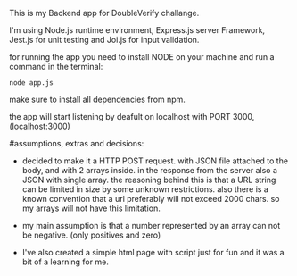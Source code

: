 This is my Backend app for DoubleVerify challange.

I'm using Node.js runtime environment, Express.js server Framework, Jest.js for unit testing and Joi.js for input validation.

for running the app you need to install NODE on your machine and run a command in the terminal:    
    
    node app.js

make sure to install all dependencies from npm.

the app will start listening by deafult on localhost with PORT 3000, (localhost:3000)

#assumptions, extras and decisions:

- decided to make it a HTTP POST request. with JSON file attached to the body, and with 2 arrays inside.
    in the response from the server also a JSON with single array.
    the reasoning behind this is that a URL string can be limited in size by some unknown restrictions.
    also there is a known convention that a url preferably will not exceed 2000 chars. 
    so my arrays will not have this limitation.

- my main assumption is that a number represented by an array can not be negative. (only positives and zero) 

- I've also created a simple html page with script just for fun and it was a bit of a learning for me.